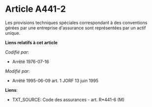 # Article A441-2

Les provisions techniques spéciales correspondant à des conventions gérées par une entreprise d'assurance sont représentées
par un actif unique.

**Liens relatifs à cet article**

_Codifié par_:

  - Arrêté 1976-07-16

_Modifié par_:

  - Arrêté 1995-06-09 art. 1 JORF 13 juin 1995

**Liens**:

  - TXT_SOURCE: Code des assurances - art. R*441-6 (M)
